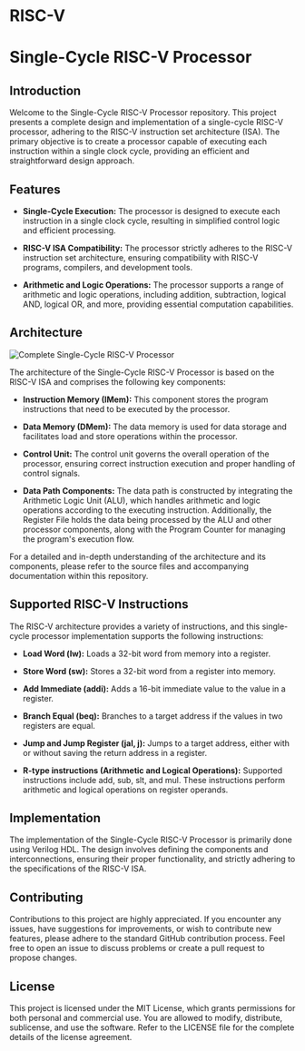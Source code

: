 # RISC-V

# Single-Cycle RISC-V Processor

## Introduction

Welcome to the Single-Cycle RISC-V Processor repository. This project presents a complete design and implementation of a single-cycle RISC-V processor, adhering to the RISC-V instruction set architecture (ISA). The primary objective is to create a processor capable of executing each instruction within a single clock cycle, providing an efficient and straightforward design approach.

## Features

- **Single-Cycle Execution:** The processor is designed to execute each instruction in a single clock cycle, resulting in simplified control logic and efficient processing.

- **RISC-V ISA Compatibility:** The processor strictly adheres to the RISC-V instruction set architecture, ensuring compatibility with RISC-V programs, compilers, and development tools.

- **Arithmetic and Logic Operations:** The processor supports a range of arithmetic and logic operations, including addition, subtraction, logical AND, logical OR, and more, providing essential computation capabilities.

## Architecture

![Complete Single-Cycle RISC-V Processor](<"https://i.ibb.co/9Z0Nt7c/Screenshot-2023-10-20-172317.png" alt="Screenshot-2023-10-20-172317">)

The architecture of the Single-Cycle RISC-V Processor is based on the RISC-V ISA and comprises the following key components:

- **Instruction Memory (IMem):** This component stores the program instructions that need to be executed by the processor.

- **Data Memory (DMem):** The data memory is used for data storage and facilitates load and store operations within the processor.

- **Control Unit:** The control unit governs the overall operation of the processor, ensuring correct instruction execution and proper handling of control signals.

- **Data Path Components:** The data path is constructed by integrating the Arithmetic Logic Unit (ALU), which handles arithmetic and logic operations according to the executing instruction. Additionally, the Register File holds the data being processed by the ALU and other processor components, along with the Program Counter for managing the program's execution flow.

For a detailed and in-depth understanding of the architecture and its components, please refer to the source files and accompanying documentation within this repository.

## Supported RISC-V Instructions

The RISC-V architecture provides a variety of instructions, and this single-cycle processor implementation supports the following instructions:

- **Load Word (lw):** Loads a 32-bit word from memory into a register.

- **Store Word (sw):** Stores a 32-bit word from a register into memory.

- **Add Immediate (addi):** Adds a 16-bit immediate value to the value in a register.

- **Branch Equal (beq):** Branches to a target address if the values in two registers are equal.

- **Jump and Jump Register (jal, j):** Jumps to a target address, either with or without saving the return address in a register.

- **R-type instructions (Arithmetic and Logical Operations):** Supported instructions include add, sub, slt, and mul. These instructions perform arithmetic and logical operations on register operands.

## Implementation

The implementation of the Single-Cycle RISC-V Processor is primarily done using Verilog HDL. The design involves defining the components and interconnections, ensuring their proper functionality, and strictly adhering to the specifications of the RISC-V ISA.

## Contributing

Contributions to this project are highly appreciated. If you encounter any issues, have suggestions for improvements, or wish to contribute new features, please adhere to the standard GitHub contribution process. Feel free to open an issue to discuss problems or create a pull request to propose changes.

## License

This project is licensed under the MIT License, which grants permissions for both personal and commercial use. You are allowed to modify, distribute, sublicense, and use the software. Refer to the LICENSE file for the complete details of the license agreement.
